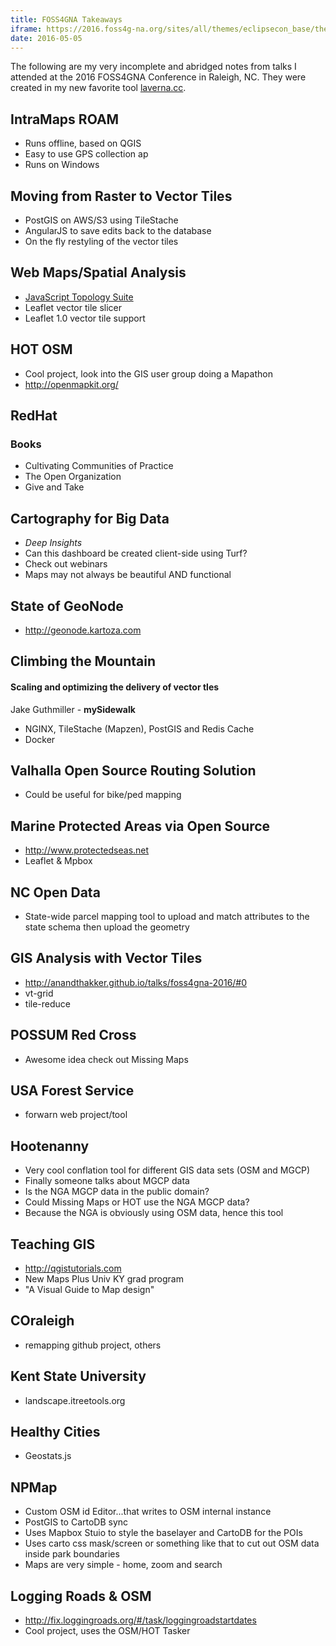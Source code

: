 ```yaml
---
title: FOSS4GNA Takeaways
iframe: https://2016.foss4g-na.org/sites/all/themes/eclipsecon_base/themes/foss4g2016/logo.png
date: 2016-05-05
---
```

The following are my very incomplete and abridged notes from talks I attended at the 2016 FOSS4GNA Conference in Raleigh, NC. They were created in my new favorite tool [laverna.cc](https://laverna.cc).

## IntraMaps ROAM
 - Runs offline, based on QGIS
 - Easy to use GPS collection ap
 - Runs on Windows

## Moving from Raster to Vector Tiles
 - PostGIS on AWS/S3 using TileStache
 - AngularJS to save edits back to the database
 - On the fly restyling of the vector tiles

## Web Maps/Spatial Analysis
 - [JavaScript Topology Suite](https://github.com/bjornharrtell/jsts)
 - Leaflet vector tile slicer
  - Leaflet 1.0 vector tile support

## HOT OSM
 - Cool project, look into the GIS user group doing a Mapathon  
 - http://openmapkit.org/

## RedHat
### Books
 - Cultivating Communities of Practice
 - The Open Organization
 - Give and Take

## Cartography for Big Data

- *Deep Insights*
 - Can this dashboard be created client-side using Turf?
- Check out webinars
- Maps may not always be beautiful AND functional

## State of GeoNode
 - http://geonode.kartoza.com

## Climbing the Mountain
#### Scaling and optimizing the delivery of vector tles
Jake Guthmiller - **mySidewalk**

- NGINX, TileStache (Mapzen), PostGIS and Redis Cache
- Docker

## Valhalla Open Source Routing Solution
 - Could be useful for bike/ped mapping

## Marine Protected Areas via Open Source
 - http://www.protectedseas.net
 - Leaflet & Mpbox

## NC Open Data
 - State-wide parcel mapping tool to upload and match attributes to the state schema then upload the geometry

## GIS Analysis with Vector Tiles
 - http://anandthakker.github.io/talks/foss4gna-2016/#0
 - vt-grid
 - tile-reduce

## POSSUM Red Cross
 - Awesome idea check out Missing Maps

## USA Forest Service
 -  forwarn web project/tool

## Hootenanny
 - Very cool conflation tool for different GIS data sets (OSM and MGCP)
 - Finally someone talks about MGCP data
 - Is the NGA MGCP data in the public domain?
 - Could Missing Maps or HOT use the NGA MGCP data?
  - Because the NGA is obviously using OSM data, hence this tool

## Teaching GIS
 - http://qgistutorials.com
 - New Maps Plus Univ KY grad program
 - "A Visual Guide to Map design"

## COraleigh  
 - remapping github project, others

## Kent State University
 - landscape.itreetools.org

## Healthy Cities
 - Geostats.js

## NPMap
 - Custom OSM id Editor...that writes to OSM internal instance
 - PostGIS to CartoDB sync
 - Uses Mapbox Stuio to style the baselayer and CartoDB for the POIs
 - Uses carto css mask/screen or something like that to cut out OSM data inside park boundaries
 - Maps are very simple - home, zoom and search

## Logging Roads & OSM
 - http://fix.loggingroads.org/#/task/loggingroadstartdates
 - Cool project, uses the OSM/HOT Tasker
